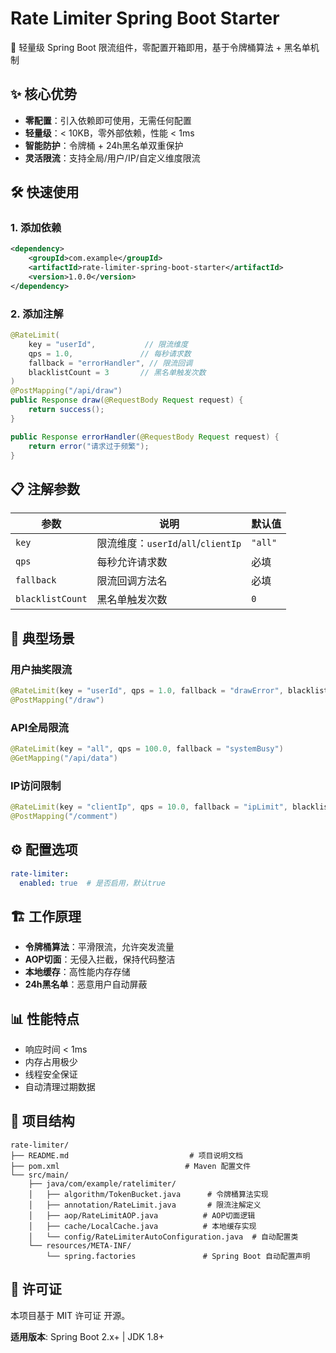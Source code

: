 # Rate Limiter Spring Boot Starter

🚀 轻量级 Spring Boot 限流组件，零配置开箱即用，基于令牌桶算法 + 黑名单机制

## ✨ 核心优势

- **零配置**：引入依赖即可使用，无需任何配置
- **轻量级**：< 10KB，零外部依赖，性能 < 1ms
- **智能防护**：令牌桶 + 24h黑名单双重保护
- **灵活限流**：支持全局/用户/IP/自定义维度限流

## 🛠️ 快速使用

### 1. 添加依赖

```xml
<dependency>
    <groupId>com.example</groupId>
    <artifactId>rate-limiter-spring-boot-starter</artifactId>
    <version>1.0.0</version>
</dependency>
```

### 2. 添加注解

```java
@RateLimit(
    key = "userId",           // 限流维度
    qps = 1.0,               // 每秒请求数
    fallback = "errorHandler", // 限流回调
    blacklistCount = 3       // 黑名单触发次数
)
@PostMapping("/api/draw")
public Response draw(@RequestBody Request request) {
    return success();
}

public Response errorHandler(@RequestBody Request request) {
    return error("请求过于频繁");
}
```

## 📋 注解参数

| 参数 | 说明 | 默认值 |
|------|------|--------|
| `key` | 限流维度：`userId`/`all`/`clientIp` | `"all"` |
| `qps` | 每秒允许请求数 | 必填 |
| `fallback` | 限流回调方法名 | 必填 |
| `blacklistCount` | 黑名单触发次数 | `0` |

## 🎯 典型场景

### 用户抽奖限流
```java
@RateLimit(key = "userId", qps = 1.0, fallback = "drawError", blacklistCount = 1)
@PostMapping("/draw")
```

### API全局限流
```java
@RateLimit(key = "all", qps = 100.0, fallback = "systemBusy")
@GetMapping("/api/data")
```

### IP访问限制
```java
@RateLimit(key = "clientIp", qps = 10.0, fallback = "ipLimit", blacklistCount = 5)
@PostMapping("/comment")
```

## ⚙️ 配置选项

```yaml
rate-limiter:
  enabled: true  # 是否启用，默认true
```

## 🏗️ 工作原理

- **令牌桶算法**：平滑限流，允许突发流量
- **AOP切面**：无侵入拦截，保持代码整洁
- **本地缓存**：高性能内存存储
- **24h黑名单**：恶意用户自动屏蔽

## 📊 性能特点

- 响应时间 < 1ms
- 内存占用极少
- 线程安全保证
- 自动清理过期数据

## 📁 项目结构

```
rate-limiter/
├── README.md                           # 项目说明文档
├── pom.xml                            # Maven 配置文件
└── src/main/
    ├── java/com/example/ratelimiter/
    │   ├── algorithm/TokenBucket.java      # 令牌桶算法实现
    │   ├── annotation/RateLimit.java       # 限流注解定义
    │   ├── aop/RateLimitAOP.java          # AOP切面逻辑
    │   ├── cache/LocalCache.java          # 本地缓存实现
    │   └── config/RateLimiterAutoConfiguration.java  # 自动配置类
    └── resources/META-INF/
        └── spring.factories               # Spring Boot 自动配置声明
```

## 📄 许可证

本项目基于 MIT 许可证 开源。

**适用版本**: Spring Boot 2.x+ | JDK 1.8+
